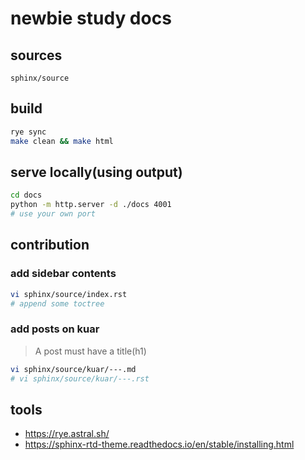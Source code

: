 # newbie study docs
## sources
```
sphinx/source
```

## build
```sh
rye sync
make clean && make html
```

<!--
```sh
rye sync
rye run sphinx-build --version
rye run sphinx-build -M html docs/source/ docs/build/
```
-->

## serve locally(using output)
```sh
cd docs
python -m http.server -d ./docs 4001 
# use your own port
```

## contribution
### add sidebar contents
```sh
vi sphinx/source/index.rst
# append some toctree
```

### add posts on kuar
> A post must have a title(h1)

```sh
vi sphinx/source/kuar/---.md
# vi sphinx/source/kuar/---.rst
```

## tools
- https://rye.astral.sh/
- https://sphinx-rtd-theme.readthedocs.io/en/stable/installing.html

